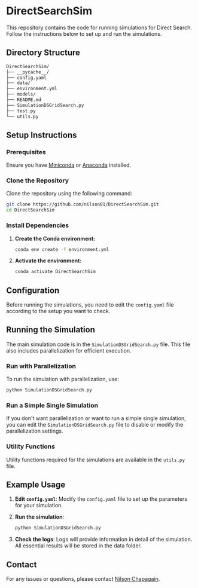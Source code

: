 
# DirectSearchSim

This repository contains the code for running simulations for Direct Search. Follow the instructions below to set up and run the simulations.

## Directory Structure

```sh
DirectSearchSim/
├── __pycache__/
├── config.yaml
├── data/
├── environment.yml
├── models/
├── README.md
├── SimulationDSGridSearch.py
├── test.py
└── utils.py
```

## Setup Instructions

### Prerequisites

Ensure you have [Miniconda](https://docs.conda.io/en/latest/miniconda.html) or [Anaconda](https://www.anaconda.com/products/distribution) installed.

### Clone the Repository

Clone the repository using the following command:

```sh
git clone https://github.com/nilson01/DirectSearchSim.git
cd DirectSearchSim
```

### Install Dependencies

1. **Create the Conda environment:**

   ```sh
   conda env create -f environment.yml
   ```

2. **Activate the environment:**

   ```sh
   conda activate DirectSearchSim
   ```

## Configuration

Before running the simulations, you need to edit the `config.yaml` file according to the setup you want to check.

## Running the Simulation

The main simulation code is in the `SimulationDSGridSearch.py` file. This file also includes parallelization for efficient execution.

### Run with Parallelization

To run the simulation with parallelization, use:

```sh
python SimulationDSGridSearch.py
```

### Run a Simple Single Simulation

If you don't want parallelization or want to run a simple single simulation, you can edit the `SimulationDSGridSearch.py` file to disable or modify the parallelization settings.

### Utility Functions

Utility functions required for the simulations are available in the `utils.py` file.


## Example Usage

1. **Edit `config.yaml`**:
   Modify the `config.yaml` file to set up the parameters for your simulation.

2. **Run the simulation**:
   ```sh
   python SimulationDSGridSearch.py
   ```

3. **Check the logs**:
   Logs will provide information in detail of the simulation.
   All essential results will be stored in the data folder. 

## Contact

For any issues or questions, please contact [Nilson Chapagain](mailto:nilson.chapagain@gmail.com).


